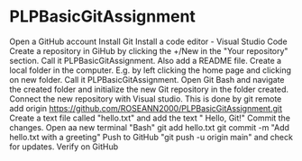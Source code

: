 # PLPBasicGitAssignment
Open a GitHub account
Install Git
Install a code editor - Visual Studio Code
Create a repository in GiHub by clicking the +/New in the "Your repository" section. Call it PLPBasicGitAssignment. Also add a README file.
Create a local folder in the computer. E.g. by left clicking the home page and clicking on new folder. Call it PLPBasicGitAssignment. 
Open Git Bash and navigate the created folder and initialize the new Git repository in the folder created.
Connect the new repository with Visual studio. This is done by git remote add origin https://github.com/ROSEANN2000/PLPBasicGitAssignment.git
Create a text file called "hello.txt" and add the text " Hello, Git!"
Commit the changes. Open aa new terminal "Bash"
git add hello.txt
git commit -m "Add hello.txt with a greeting"
Push to GitHub "git push -u origin main" and check for updates.
Verify on GitHub

